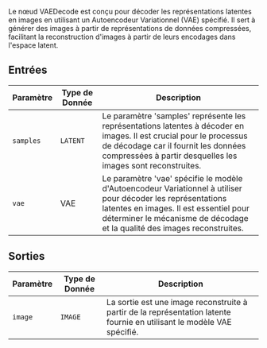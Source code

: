 
Le nœud VAEDecode est conçu pour décoder les représentations latentes en images en utilisant un Autoencodeur Variationnel (VAE) spécifié. Il sert à générer des images à partir de représentations de données compressées, facilitant la reconstruction d'images à partir de leurs encodages dans l'espace latent.

## Entrées

| Paramètre | Type de Donnée | Description |
|-----------|-------------|-------------|
| `samples` | `LATENT`    | Le paramètre 'samples' représente les représentations latentes à décoder en images. Il est crucial pour le processus de décodage car il fournit les données compressées à partir desquelles les images sont reconstruites. |
| `vae`     | VAE       | Le paramètre 'vae' spécifie le modèle d'Autoencodeur Variationnel à utiliser pour décoder les représentations latentes en images. Il est essentiel pour déterminer le mécanisme de décodage et la qualité des images reconstruites. |

## Sorties

| Paramètre | Type de Donnée | Description |
|-----------|-------------|-------------|
| `image`   | `IMAGE`     | La sortie est une image reconstruite à partir de la représentation latente fournie en utilisant le modèle VAE spécifié. |
